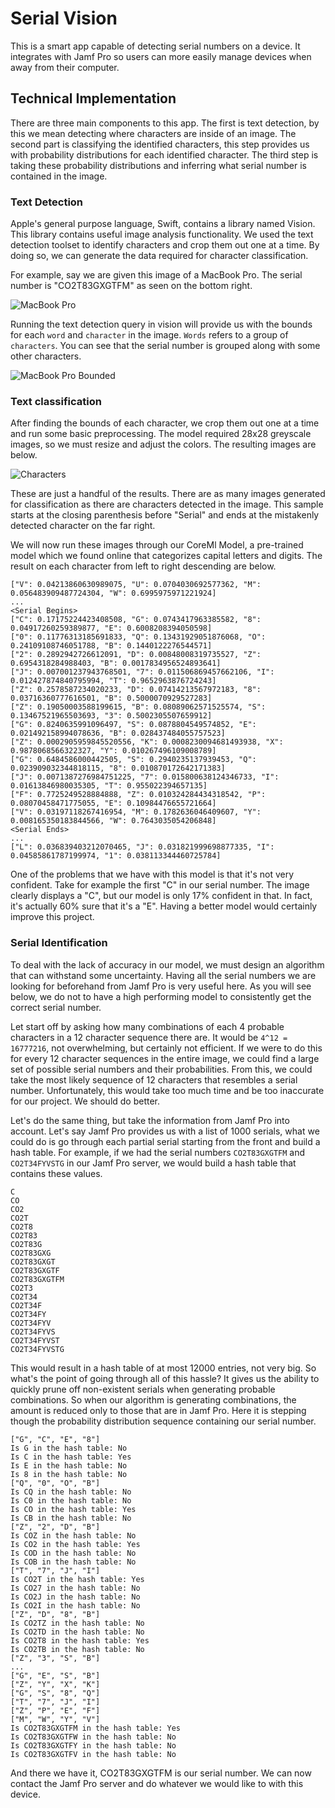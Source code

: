 # Serial Vision

This is a smart app capable of detecting serial numbers on a device. It integrates with Jamf Pro so users can more easily manage devices when away from their computer.

## Technical Implementation
There are three main components to this app. The first is text detection, by this we mean detecting where characters are inside of an image. The second part is classifying the identified characters, this step provides us with probability distributions for each identified character. The third step is taking these probability distributions and inferring what serial number is contained in the image.

### Text Detection
Apple's general purpose language, Swift, contains a library named Vision. This library contains useful image analysis functionality. We used the text detection toolset to identify characters and crop them out one at a time. By doing so, we can generate the data required for character classification.

For example, say we are given this image of a MacBook Pro. The serial number is "CO2T83GXGTFM" as seen on the bottom right.

![MacBook Pro](https://raw.githubusercontent.com/g-r-a-n-t/serial-vision/master/images/macbook.png)

Running the text detection query in vision will provide us with the bounds for each `word` and `character` in the image. `Words` refers to a group of `characters`. You can see that the serial number is grouped along with some other characters.

![MacBook Pro Bounded](https://github.com/g-r-a-n-t/serial-vision/raw/master/images/macbook-bounded.png)

### Text classification

After finding the bounds of each character, we crop them out one at a time and run some basic preprocessing. The model required 28x28 greyscale images, so we must resize and adjust the colors. The resulting images are below.

![Characters](https://github.com/g-r-a-n-t/serial-vision/raw/master/images/characters.png)

These are just a handful of the results. There are as many images generated for classification as there are characters detected in the image. This sample starts at the closing parenthesis before "Serial" and ends at the mistakenly detected character on the far right.

We will now run these images through our CoreMl Model, a pre-trained model which we found online that categorizes capital letters and digits. The result on each character from left to right descending are below.

```
["V": 0.04213860630989075, "U": 0.0704030692577362, "M": 0.056483909487724304, "W": 0.6995975971221924]
...
<Serial Begins>
["C": 0.17175224423408508, "G": 0.0743417963385582, "8": 0.04917260259389877, "E": 0.6008208394050598]
["0": 0.11776313185691833, "Q": 0.13431929051876068, "O": 0.24109108746051788, "B": 0.1440122276544571]
["2": 0.2892942726612091, "D": 0.00848008319735527, "Z": 0.6954318284988403, "B": 0.0017834956524893641]
["J": 0.007001237943768501, "7": 0.011506869457662106, "I": 0.012427874840795994, "T": 0.9652963876724243]
["Z": 0.2578587234020233, "D": 0.07414213567972183, "8": 0.03716360777616501, "B": 0.5000070929527283]
["Z": 0.19050003588199615, "B": 0.08089062571525574, "S": 0.13467521965503693, "3": 0.5002305507659912]
["G": 0.8240635991096497, "S": 0.0878804549574852, "E": 0.021492158994078636, "B": 0.028437484055757523]
["Z": 0.0002905959845520556, "K": 0.0008230094681493938, "X": 0.9878068566322327, "Y": 0.010267496109008789]
["G": 0.6484586000442505, "S": 0.2940235137939453, "Q": 0.023909032344818115, "8": 0.010870172642171383]
["J": 0.0071387276984751225, "7": 0.015800638124346733, "I": 0.01613846980035305, "T": 0.955022394657135]
["F": 0.7725249528884888, "Z": 0.010324284434318542, "P": 0.08070458471775055, "E": 0.10984476655721664]
["V": 0.03197118267416954, "M": 0.1782636046409607, "Y": 0.008165350183844566, "W": 0.7643035054206848]
<Serial Ends>
...
["L": 0.036839403212070465, "J": 0.031821999698877335, "I": 0.04585861787199974, "1": 0.038113344460725784]
```

One of the problems that we have with this model is that it's not very confident. Take for example the first "C" in our serial number. The image clearly displays a "C", but our model is only 17% confident in that. In fact, it's actually 60% sure that it's a "E". Having a better model would certainly improve this project.

### Serial Identification

To deal with the lack of accuracy in our model, we must design an algorithm that can withstand some uncertainty. Having all the serial numbers we are looking for beforehand from Jamf Pro is very useful here. As you will see below, we do not to have a high performing model to consistently get the correct serial number.

Let start off by asking how many combinations of each 4 probable characters in a 12 character sequence there are. It would be `4^12 = 16777216`, not overwhelming, but certainly not efficient. If we were to do this for every 12 character sequences in the entire image, we could find a large set of possible serial numbers and their probabilities. From this, we could take the most likely sequence of 12 characters that resembles a serial number. Unfortunately, this would take too much time and be too inaccurate for our project. We should do better.

Let's do the same thing, but take the information from Jamf Pro into account. Let's say Jamf Pro provides us with a list of 1000 serials, what we could do is go through each partial serial starting from the front and build a hash table. For example, if we had the serial numbers `CO2T83GXGTFM` and `CO2T34FYVSTG` in our Jamf Pro server, we would build a hash table that contains these values.

```
C
CO
CO2
CO2T
CO2T8
CO2T83
CO2T83G
CO2T83GXG
CO2T83GXGT
CO2T83GXGTF
CO2T83GXGTFM
CO2T3
CO2T34
CO2T34F
CO2T34FY
CO2T34FYV
CO2T34FYVS
CO2T34FYVST
CO2T34FYVSTG
```
This would result in a hash table of at most 12000 entries, not very big. So what's the point of going through all of this hassle? It gives us the ability to quickly prune off non-existent serials when generating probable combinations. So when our algorithm is generating combinations, the amount is reduced only to those that are in Jamf Pro. Here it is stepping though the probability distribution sequence containing our serial number. 
```
["G", "C", "E", "8"]
Is G in the hash table: No
Is C in the hash table: Yes
Is E in the hash table: No
Is 8 in the hash table: No
["Q", "0", "O", "B"]
Is CQ in the hash table: No
Is C0 in the hash table: No
Is CO in the hash table: Yes
Is CB in the hash table: No
["Z", "2", "D", "B"]
Is COZ in the hash table: No
Is CO2 in the hash table: Yes
Is COD in the hash table: No
Is COB in the hash table: No
["T", "7", "J", "I"]
Is CO2T in the hash table: Yes
Is CO27 in the hash table: No
Is CO2J in the hash table: No
Is CO2I in the hash table: No
["Z", "D", "8", "B"]
Is CO2TZ in the hash table: No
Is CO2TD in the hash table: No
Is CO2T8 in the hash table: Yes
Is CO2TB in the hash table: No
["Z", "3", "S", "B"]
...
["G", "E", "S", "B"]
["Z", "Y", "X", "K"]
["G", "S", "8", "Q"]
["T", "7", "J", "I"]
["Z", "P", "E", "F"]
["M", "W", "Y", "V"]
Is CO2T83GXGTFM in the hash table: Yes
Is CO2T83GXGTFW in the hash table: No
Is CO2T83GXGTFY in the hash table: No
Is CO2T83GXGTFV in the hash table: No
```

And there we have it, CO2T83GXGTFM is our serial number. We can now contact the Jamf Pro server and do whatever we would like to with this device.
